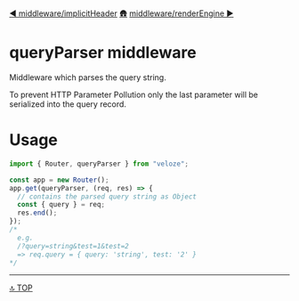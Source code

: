 [◀︎ middleware/implicitHeader](../middleware/implicitHeader.md)
[🛖](../index.md)
[middleware/renderEngine ▶](../middleware/renderEngine.md)

# queryParser middleware

Middleware which parses the query string.

To prevent HTTP Parameter Pollution only the last parameter will be serialized into the query record.

# Usage

```js
import { Router, queryParser } from "veloze";

const app = new Router();
app.get(queryParser, (req, res) => {
  // contains the parsed query string as Object
  const { query } = req;
  res.end();
});
/*
  e.g. 
  /?query=string&test=1&test=2 
  => req.query = { query: 'string', test: '2' }
*/
```

---

[🔝 TOP](#top)
